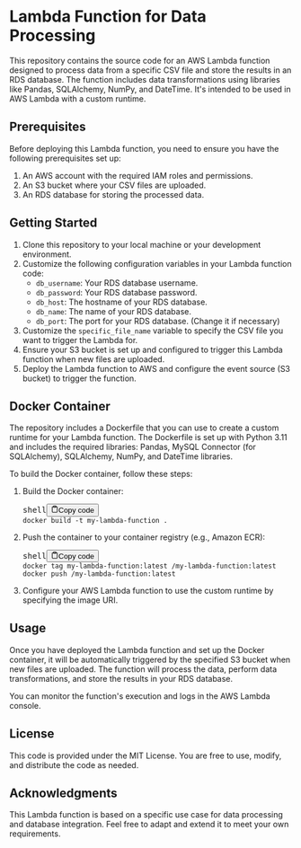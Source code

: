 
# Lambda Function for Data Processing

This repository contains the source code for an AWS Lambda function designed to process data from a specific CSV file and store the results in an RDS database. The function includes data transformations using libraries like Pandas, SQLAlchemy, NumPy, and DateTime. It's intended to be used in AWS Lambda with a custom runtime.

## Prerequisites

Before deploying this Lambda function, you need to ensure you have the following prerequisites set up:

1. An AWS account with the required IAM roles and permissions.
2. An S3 bucket where your CSV files are uploaded.
3. An RDS database for storing the processed data.

## Getting Started

1. Clone this repository to your local machine or your development environment.
2. Customize the following configuration variables in your Lambda function code:
   * `db_username`: Your RDS database username.
   * `db_password`: Your RDS database password.
   * `db_host`: The hostname of your RDS database.
   * `db_name`: The name of your RDS database.
   * `db_port`: The port for your RDS database. (Change it if necessary)
3. Customize the `specific_file_name` variable to specify the CSV file you want to trigger the Lambda for.
4. Ensure your S3 bucket is set up and configured to trigger this Lambda function when new files are uploaded.
5. Deploy the Lambda function to AWS and configure the event source (S3 bucket) to trigger the function.

## Docker Container

The repository includes a Dockerfile that you can use to create a custom runtime for your Lambda function. The Dockerfile is set up with Python 3.11 and includes the required libraries: Pandas, MySQL Connector (for SQLAlchemy), SQLAlchemy, NumPy, and DateTime libraries.

To build the Docker container, follow these steps:

1. Build the Docker container:
   <pre><div class="bg-black rounded-md"><div class="flex items-center relative text-gray-200 bg-gray-800 gizmo:dark:bg-token-surface-primary px-4 py-2 text-xs font-sans justify-between rounded-t-md"><span>shell</span><button class="flex ml-auto gizmo:ml-0 gap-2 items-center"><svg stroke="currentColor" fill="none" stroke-width="2" viewBox="0 0 24 24" stroke-linecap="round" stroke-linejoin="round" class="icon-sm" height="1em" width="1em" xmlns="http://www.w3.org/2000/svg"><path d="M16 4h2a2 2 0 0 1 2 2v14a2 2 0 0 1-2 2H6a2 2 0 0 1-2-2V6a2 2 0 0 1 2-2h2"></path><rect x="8" y="2" width="8" height="4" rx="1" ry="1"></rect></svg>Copy code</button></div><div class="p-4 overflow-y-auto"><code class="!whitespace-pre hljs language-shell">docker build -t my-lambda-function .
   </code></div></div></pre>
2. Push the container to your container registry (e.g., Amazon ECR):
   <pre><div class="bg-black rounded-md"><div class="flex items-center relative text-gray-200 bg-gray-800 gizmo:dark:bg-token-surface-primary px-4 py-2 text-xs font-sans justify-between rounded-t-md"><span>shell</span><button class="flex ml-auto gizmo:ml-0 gap-2 items-center"><svg stroke="currentColor" fill="none" stroke-width="2" viewBox="0 0 24 24" stroke-linecap="round" stroke-linejoin="round" class="icon-sm" height="1em" width="1em" xmlns="http://www.w3.org/2000/svg"><path d="M16 4h2a2 2 0 0 1 2 2v14a2 2 0 0 1-2 2H6a2 2 0 0 1-2-2V6a2 2 0 0 1 2-2h2"></path><rect x="8" y="2" width="8" height="4" rx="1" ry="1"></rect></svg>Copy code</button></div><div class="p-4 overflow-y-auto"><code class="!whitespace-pre hljs language-shell">docker tag my-lambda-function:latest <your-repo-uri>/my-lambda-function:latest
   docker push <your-repo-uri>/my-lambda-function:latest
   </code></div></div></pre>
3. Configure your AWS Lambda function to use the custom runtime by specifying the image URI.

## Usage

Once you have deployed the Lambda function and set up the Docker container, it will be automatically triggered by the specified S3 bucket when new files are uploaded. The function will process the data, perform data transformations, and store the results in your RDS database.

You can monitor the function's execution and logs in the AWS Lambda console.

## License

This code is provided under the MIT License. You are free to use, modify, and distribute the code as needed.

## Acknowledgments

This Lambda function is based on a specific use case for data processing and database integration. Feel free to adapt and extend it to meet your own requirements.
